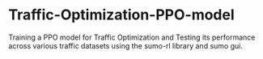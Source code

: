 # Traffic-Optimization-PPO-model
Training a PPO model for Traffic Optimization and Testing its performance across various traffic datasets using the sumo-rl library and sumo gui.

